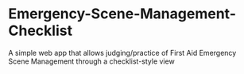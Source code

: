 # Emergency-Scene-Management-Checklist
A simple web app that allows judging/practice of First Aid Emergency Scene Management through a checklist-style view 
